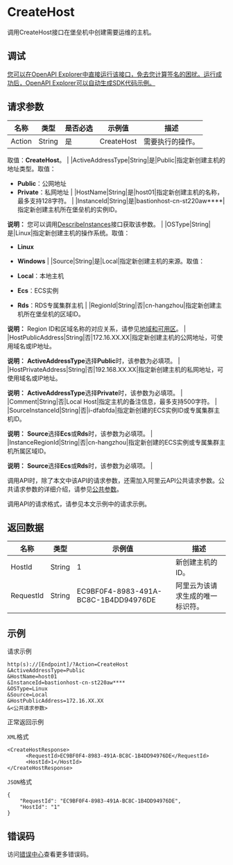 # CreateHost

调用CreateHost接口在堡垒机中创建需要运维的主机。

## 调试

[您可以在OpenAPI Explorer中直接运行该接口，免去您计算签名的困扰。运行成功后，OpenAPI Explorer可以自动生成SDK代码示例。](https://api.aliyun.com/#product=Yundun-bastionhost&api=CreateHost&type=RPC&version=2019-12-09)

## 请求参数

|名称|类型|是否必选|示例值|描述|
|--|--|----|---|--|
|Action|String|是|CreateHost|需要执行的操作。

 取值：**CreateHost**。 |
|ActiveAddressType|String|是|Public|指定新创建主机的地址类型。取值：

 -   **Public**：公网地址
-   **Private**：私网地址 |
|HostName|String|是|host01|指定新创建主机的名称，最多支持128字符。 |
|InstanceId|String|是|bastionhost-cn-st220aw\*\*\*\*|指定新创建主机所在堡垒机的实例ID。

 **说明：** 您可以调用[DescribeInstances](~~153281~~)接口获取该参数。 |
|OSType|String|是|Linux|指定新创建主机的操作系统。取值：

 -   **Linux**
-   **Windows** |
|Source|String|是|Local|指定新创建主机的来源。取值：

 -   **Local**：本地主机
-   **Ecs**：ECS实例
-   **Rds**：RDS专属集群主机 |
|RegionId|String|否|cn-hangzhou|指定新创建主机所在堡垒机的区域ID。

 **说明：** Region ID和区域名称的对应关系，请参见[地域和可用区](~~40654~~)。 |
|HostPublicAddress|String|否|172.16.XX.XX|指定新创建主机的公网地址，可使用域名或IP地址。

 **说明：** **ActiveAddressType**选择**Public**时，该参数为必填项。 |
|HostPrivateAddress|String|否|192.168.XX.XX|指定新创建主机的私网地址，可使用域名或IP地址。

 **说明：** **ActiveAddressType**选择**Private**时，该参数为必填项。 |
|Comment|String|否|Local Host|指定主机的备注信息，最多支持500字符。 |
|SourceInstanceId|String|否|i-dfabfda|指定新创建的ECS实例ID或专属集群主机ID。

 **说明：** **Source**选择**Ecs**或**Rds**时，该参数为必填项。 |
|InstanceRegionId|String|否|cn-hangzhou|指定新创建的ECS实例或专属集群主机所属区域ID。

 **说明：** **Source**选择**Ecs**或**Rds**时，该参数为必填项。 |

调用API时，除了本文中该API的请求参数，还需加入阿里云API公共请求参数。公共请求参数的详细介绍，请参见[公共参数](~~148139~~)。

调用API的请求格式，请参见本文示例中的请求示例。

## 返回数据

|名称|类型|示例值|描述|
|--|--|---|--|
|HostId|String|1|新创建主机的ID。 |
|RequestId|String|EC9BF0F4-8983-491A-BC8C-1B4DD94976DE|阿里云为该请求生成的唯一标识符。 |

## 示例

请求示例

```
http(s)://[Endpoint]/?Action=CreateHost
&ActiveAddressType=Public
&HostName=host01
&InstanceId=bastionhost-cn-st220aw****
&OSType=Linux
&Source=Local
&HostPublicAddress=172.16.XX.XX
&<公共请求参数>
```

正常返回示例

`XML`格式

```
<CreateHostResponse>
      <RequestId>EC9BF0F4-8983-491A-BC8C-1B4DD94976DE</RequestId>
      <HostId>1</HostId>
</CreateHostResponse>
```

`JSON`格式

```
{
	"RequestId": "EC9BF0F4-8983-491A-BC8C-1B4DD94976DE",
	"HostId": "1"
}
```

## 错误码

访问[错误中心](https://error-center.aliyun.com/status/product/Yundun-bastionhost)查看更多错误码。

